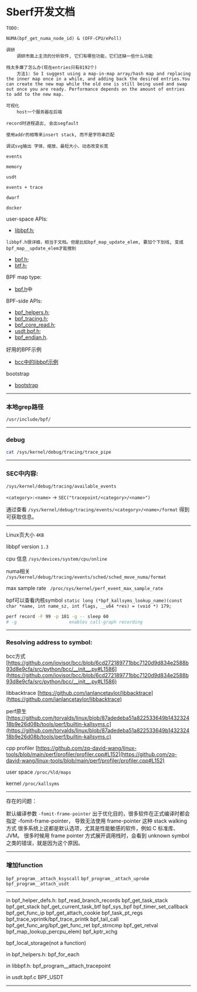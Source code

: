 # Sberf开发文档

```todo
TODO: 

NUMA(bpf_get_numa_node_id) & (OFF-CPU/ePoll)

调研
	调研市面上主流的分析软件, 它们有哪些功能，它们还缺一些什么功能

栈太多爆了怎么办(现在entries只有8192个)
	方法1: So I suggest using a map-in-map array/hash map and replacing the inner map once in a while, and adding back the desired entries.You can create the new map while the old one is still being used and swap out once you are ready. Performance depends on the amount of entries to add to the new map.

可视化
	host一个服务器在后端

record时进程退出, 会出segfault

使用addr的相等来insert stack, 而不是字符串匹配

调试svg输出 字体、缩放、最短大小、动态改变长宽

events

memory

usdt

events + trace

dwarf

docker

```

user-space APIs:
* [libbpf.h](https://github.com/libbpf/libbpf/blob/master/src/libbpf.h);
```
libbpf.h很详细，相当于文档。但是比如bpf_map_update_elem, 要加个下划线, 变成bpf_map__update_elem才能搜到
```
* [bpf.h](https://github.com/libbpf/libbpf/blob/master/src/bpf.h);
* [btf.h](https://github.com/libbpf/libbpf/blob/master/src/btf.h);

BPF map type:
* [bpf.h](https://github.com/libbpf/libbpf/blob/master/include/uapi/linux/bpf.h)中

BPF-side APIs:
* [bpf_helpers.h](https://github.com/libbpf/libbpf/blob/master/src/bpf_helper_defs.h);
* [bpf_tracing.h](https://github.com/libbpf/libbpf/blob/master/src/bpf_tracing.h);
* [bpf_core_read.h](https://github.com/libbpf/libbpf/blob/master/src/bpf_core_read.h);
* [usdt.bpf.h](https://github.com/libbpf/libbpf/blob/master/src/usdt.bpf.h);
* [bpf_endian.h](https://github.com/libbpf/libbpf/blob/master/src/bpf_endian.h).

好用的BPF示例

* [bcc中的libbpf示例](https://github.com/iovisor/bcc/blob/master/libbpf-tools/execsnoop.c)

bootstrap

* [bootstrap](https://github.com/libbpf/libbpf-bootstrap/tree/master/examples/c)

---

### 本地grep路径

`/usr/include/bpf/`

---

### debug

```bash
cat /sys/kernel/debug/tracing/trace_pipe
```

---


### SEC中内容:

`/sys/kernel/debug/tracing/available_events`

`<category>:<name>` -> `SEC("tracepoint/<category>/<name>")`

通过查看 `/sys/kernel/debug/tracing/events/<category>/<name>/format` 得到可获取信息。

---

Linux页大小 `4KB`

libbpf version `1.3`

cpu 信息 `/sys/devices/system/cpu/online`

numa相关 `/sys/kernel/debug/tracing/events/sched/sched_move_numa/format`

max sample rate ` /proc/sys/kernel/perf_event_max_sample_rate`

bpf可以查看内核symbol `static long (*bpf_kallsyms_lookup_name)(const char *name, int name_sz, int flags, __u64 *res) = (void *) 179;`

```bash
perf record -F 99 -p 181 -g -- sleep 60
# -g                    enables call-graph recording
```

--- 
### Resolving address to symbol:

bcc方式 [https://github.com/iovisor/bcc/blob/6cd272189771bbc7120d9d834e2588b93d8e9cfa/src/python/bcc/__init__.py#L1586](https://github.com/iovisor/bcc/blob/6cd272189771bbc7120d9d834e2588b93d8e9cfa/src/python/bcc/__init__.py#L1586)

libbacktrace [https://github.com/ianlancetaylor/libbacktrace](https://github.com/ianlancetaylor/libbacktrace)

perf原生 [https://github.com/torvalds/linux/blob/87adedeba51a822533649b143232418b9e26d08b/tools/perf/builtin-kallsyms.c](https://github.com/torvalds/linux/blob/87adedeba51a822533649b143232418b9e26d08b/tools/perf/builtin-kallsyms.c)

cpp profiler [https://github.com/zq-david-wang/linux-tools/blob/main/perf/profiler/profiler.cpp#L152](https://github.com/zq-david-wang/linux-tools/blob/main/perf/profiler/profiler.cpp#L152)

user space `/proc/%ld/maps`

kernel `/proc/kallsyms`

---

存在的问题：

默认编译参数 `-fomit-frame-pointer`
出于优化目的，很多软件在正式编译时都会指定 -fomit-frame-pointer， 导致无法使用 frame-pointer 这种 stack walking 方式
很多系统上这都是默认选项，尤其是性能敏感的软件，例如 C 标准库、JVM。 很多时候用 frame pointer 方式展开调用栈时，会看到 unknown symbol 之类的错误，就是因为这个原因。

---
### 增加function

`bpf_program__attach_ksyscall`
`bpf_program__attach_uprobe`
`bpf_program__attach_usdt`

___

in bpf_helper_defs.h:
bpf_read_branch_records
bpf_get_task_stack
bpf_get_stack
bpf_get_current_task_btf
bpf_sys_bpf
bpf_timer_set_callback
bpf_get_func_ip
bpf_get_attach_cookie
bpf_task_pt_regs
bpf_trace_vprintk/bpf_trace_printk
bpf_tail_call
bpf_get_func_arg/bpf_get_func_ret
bpf_strncmp
bpf_get_retval
bpf_map_lookup_percpu_elem)
bpf_kptr_xchg

bpf_local_storage(not a function)

in bpf_helpers.h:
bpf_for_each

in libbpf.h:
bpf_program__attach_tracepoint

in usdt.bpf.c
BPF_USDT
___

<br/>
<br/>
<br/>
